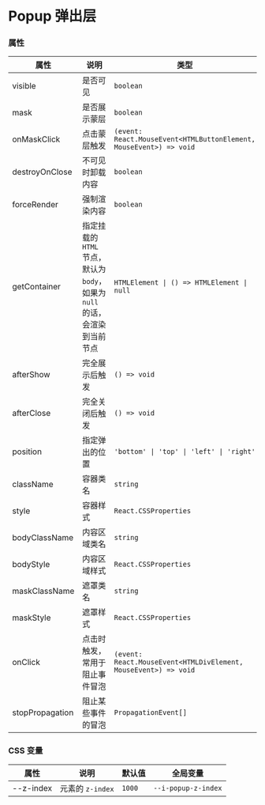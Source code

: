 # Popup 弹出层

<code src="./demos/demo1.tsx"></code>

<code src="./demos/demo2.tsx"></code>

### 属性

| 属性            | 说明                                                                        | 类型                                                               | 默认值          |
| --------------- | --------------------------------------------------------------------------- | ------------------------------------------------------------------ | --------------- |
| visible         | 是否可见                                                                    | `boolean`                                                          | `false`         |
| mask            | 是否展示蒙层                                                                | `boolean`                                                          | `true`          |
| onMaskClick     | 点击蒙层触发                                                                | `(event: React.MouseEvent<HTMLButtonElement, MouseEvent>) => void` | -               |
| destroyOnClose  | 不可见时卸载内容                                                            | `boolean`                                                          | `false`         |
| forceRender     | 强制渲染内容                                                                | `boolean`                                                          | `false`         |
| getContainer    | 指定挂载的 `HTML` 节点，默认为 `body`，如果为 `null` 的话，会渲染到当前节点 | `HTMLElement \| () => HTMLElement \| null`                         | `document.body` |
| afterShow       | 完全展示后触发                                                              | `() => void`                                                       | -               |
| afterClose      | 完全关闭后触发                                                              | `() => void`                                                       | -               |
| position        | 指定弹出的位置                                                              | `'bottom' \| 'top' \| 'left' \| 'right'`                           | `'bottom'`      |
| className       | 容器类名                                                                    | `string`                                                           | -               |
| style           | 容器样式                                                                    | `React.CSSProperties`                                              | -               |
| bodyClassName   | 内容区域类名                                                                | `string`                                                           | -               |
| bodyStyle       | 内容区域样式                                                                | `React.CSSProperties`                                              | -               |
| maskClassName   | 遮罩类名                                                                    | `string`                                                           | -               |
| maskStyle       | 遮罩样式                                                                    | `React.CSSProperties`                                              | -               |
| onClick         | 点击时触发，常用于阻止事件冒泡                                              | `(event: React.MouseEvent<HTMLDivElement, MouseEvent>) => void`    | -               |
| stopPropagation | 阻止某些事件的冒泡                                                          | `PropagationEvent[]`                                               | `['click']`     |

### CSS 变量

| 属性      | 说明             | 默认值 | 全局变量              |
| --------- | ---------------- | ------ | --------------------- |
| --z-index | 元素的 `z-index` | `1000` | `--i-popup-z-index` |
